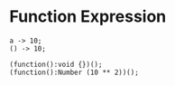 # Function Expression

```
a -> 10;
() -> 10;

(function():void {})();
(function():Number (10 ** 2))();
```